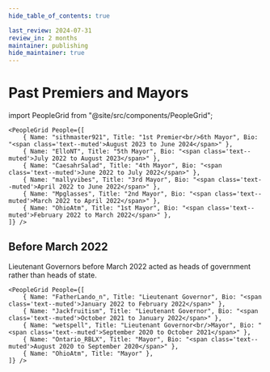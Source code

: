```yaml
---
hide_table_of_contents: true

last_review: 2024-07-31
review_in: 2 months
maintainer: publishing
hide_maintainer: true
---
```


# Past Premiers and Mayors

import PeopleGrid from "@site/src/components/PeopleGrid";

    <PeopleGrid People={[
        { Name: "sithmaster921", Title: "1st Premier<br/>6th Mayor", Bio: "<span class='text--muted'>August 2023 to June 2024</span>" },
        { Name: "ElloNT", Title: "5th Mayor", Bio: "<span class='text--muted'>July 2022 to August 2023</span>" },
        { Name: "CaesahrSalad", Title: "4th Mayor", Bio: "<span class='text--muted'>June 2022 to July 2022</span>" },
        { Name: "mallyvibes", Title: "3rd Mayor", Bio: "<span class='text--muted'>April 2022 to June 2022</span>" },
        { Name: "Mpglasses", Title: "2nd Mayor", Bio: "<span class='text--muted'>March 2022 to April 2022</span>" },
        { Name: "OhioAtm", Title: "1st Mayor", Bio: "<span class='text--muted'>February 2022 to March 2022</span>" },
    ]} />

## Before March 2022

<p class="margin-bottom--lg">Lieutenant Governors before March 2022 acted as heads of government rather than heads of state.</p>

    <PeopleGrid People={[
        { Name: "FatherLando_n", Title: "Lieutenant Governor", Bio: "<span class='text--muted'>January 2022 to February 2022</span>" },
        { Name: "Jackfruitism", Title: "Lieutenant Governor", Bio: "<span class='text--muted'>October 2021 to January 2022</span>" },
        { Name: "wetspell", Title: "Lieutenant Governor<br/>Mayor", Bio: "<span class='text--muted'>September 2020 to October 2021</span>" },
        { Name: "Ontario_RBLX", Title: "Mayor", Bio: "<span class='text--muted'>August 2020 to September 2020</span>" },
        { Name: "OhioAtm", Title: "Mayor" },
    ]} />

